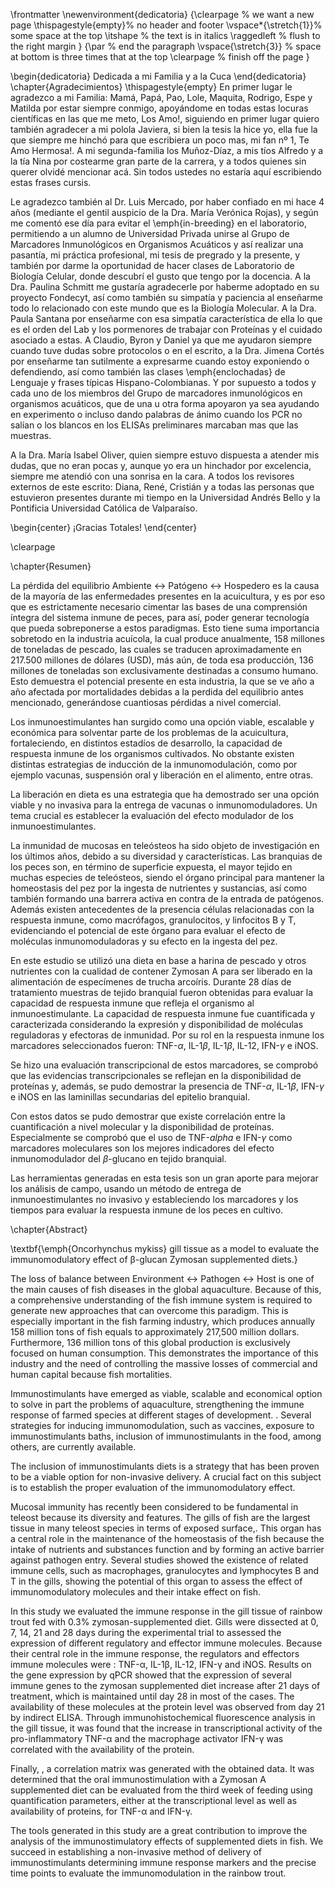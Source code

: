 \frontmatter
\newenvironment{dedicatoria}
  {\clearpage           % we want a new page
   \thispagestyle{empty}% no header and footer
   \vspace*{\stretch{1}}% some space at the top 
   \itshape             % the text is in italics
   \raggedleft          % flush to the right margin
  }
  {\par % end the paragraph
   \vspace{\stretch{3}} % space at bottom is three times that at the top
   \clearpage           % finish off the page
  }

\begin{dedicatoria}
	Dedicada a mi Familia y a la Cuca
\end{dedicatoria}
\chapter{Agradecimientos}
\thispagestyle{empty}
En primer lugar le agradezco a mi Familia: Mamá, Papá, Pao, Lole, Maquita, Rodrigo, Espe y Matilda por estar siempre conmigo, apoyándome en todas estas locuras científicas en las que me meto, Los Amo!, siguiendo en primer lugar quiero también agradecer a mi polola Javiera, si bien la tesis la hice yo, ella fue la que siempre me hinchó para que escribiera un poco mas, mi fan nº 1, Te Amo Hermosa!. A mi segunda-familia los Muñoz-Díaz, a mis tíos Alfredo y a la tía Nina por costearme gran parte de la carrera, y a todos quienes sin querer olvidé mencionar acá. Sin todos ustedes no estaría aquí escribiendo estas frases cursis.

Le agradezco también al Dr. Luis Mercado, por haber confiado en mi hace 4 años (mediante el gentil auspicio de la Dra. María Verónica Rojas), y según me comentó ese día para evitar el \emph{in-breeding} en el laboratorio, permitiendo a un alumno de Universidad Privada unirse al Grupo de Marcadores Inmunológicos en Organismos Acuáticos y así realizar una pasantía, mi práctica profesional, mi tesis de pregrado y la presente, y también por darme la oportunidad de hacer clases de Laboratorio de Biología Celular, donde descubrí el gusto que tengo por la docencia.
A la Dra. Paulina Schmitt me gustaría agradecerle por haberme adoptado en su proyecto Fondecyt, así como también su simpatía y paciencia al enseñarme todo lo relacionado con este mundo que es la Biología Molecular. A la Dra. Paula Santana por enseñarme con esa simpatía característica de ella lo que es el orden del Lab y los pormenores de trabajar con Proteínas y el cuidado asociado a estas. A Claudio,  Byron y Daniel ya que me ayudaron siempre cuando tuve dudas sobre protocolos o en el escrito, a la Dra. Jimena Cortés por enseñarme tan sutilmente a expresarme cuando estoy exponiendo o defendiendo, así como también las clases \emph{enclochadas} de Lenguaje y frases típicas Hispano-Colombianas. Y por supuesto a todos y cada uno de los miembros del Grupo de marcadores inmunológicos en organismos acuáticos, que de una u otra forma apoyaron ya sea ayudando en experimento o incluso dando palabras de ánimo cuando los PCR no salían o los blancos en los ELISAs preliminares marcaban mas que las muestras.

A la Dra. María Isabel Oliver, quien siempre estuvo dispuesta a atender mis dudas, que no eran pocas y, aunque yo era un hinchador por excelencia, siempre me atendió con una sonrisa en la cara. A todos los revisores externos de este escrito: Diana, René, Cristián y a todas las personas que estuvieron presentes durante mi tiempo en la Universidad Andrés Bello y la Pontificia Universidad Católica de Valparaíso.

\begin{center}
	¡Gracias Totales!
\end{center}

\clearpage

\chapter{Resumen}

La pérdida del equilibrio Ambiente $\leftrightarrow$ Patógeno $\leftrightarrow$ Hospedero es la causa de la mayoría de las enfermedades presentes en la acuicultura, y es por eso que es estrictamente necesario cimentar las bases de una comprensión íntegra del sistema inmune de peces, para así, poder generar tecnología que pueda sobreponerse a estos paradigmas. Esto tiene suma importancia sobretodo en la industria acuícola, la cual produce anualmente, 158 millones de toneladas de pescado, las cuales se traducen aproximadamente en 217.500 millones de dólares (USD), más aún, de toda esa producción, 136 millones de toneladas son exclusivamente destinadas a consumo humano. Esto demuestra el potencial presente en esta industria, la que se ve año a año afectada por mortalidades debidas a la perdida del equilibrio antes mencionado, generándose cuantiosas pérdidas a nivel comercial. 

Los inmunoestimulantes han surgido como una opción viable, escalable y económica para solventar parte de los problemas de la acuicultura, fortaleciendo, en distintos estadíos de desarrollo, la capacidad de respuesta inmune de los organismos cultivados. No obstante existen distintas estrategias de inducción de la inmunomodulación, como por ejemplo vacunas, suspensión oral y liberación en el alimento, entre otras.

La liberación en dieta es una estrategia que ha demostrado ser una opción viable y no invasiva para la entrega de vacunas o inmunomoduladores. Un tema crucial es establecer la evaluación del efecto modulador de los inmunoestimulantes.

La inmunidad de mucosas en teleósteos ha sido objeto de investigación en los últimos años, debido a su diversidad y características. Las branquias de los peces son, en término de superficie expuesta, el mayor tejido en muchas especies de teleósteos, siendo el órgano principal para mantener la homeostasis del pez por la ingesta de nutrientes y sustancias, así como también formando una barrera activa en contra de la entrada de patógenos. Además existen antecedentes de la presencia células relacionadas con la respuesta inmune, como macrófagos, granulocitos, y linfocitos B y T, evidenciando el potencial de este órgano para evaluar el efecto de moléculas inmunomoduladoras y su efecto en la ingesta del pez.

En este estudio se utilizó una dieta en base a harina de pescado y otros nutrientes con la cualidad de contener Zymosan A para ser liberado en la alimentación de especímenes de trucha arcoíris. Durante 28 días de tratamiento muestras de tejido branquial fueron obtenidas para evaluar la capacidad de respuesta inmune que refleja el organismo al inmunoestimulante. La capacidad de respuesta inmune fue cuantificada y caracterizada considerando la expresión y disponibilidad de moléculas reguladoras y efectoras de inmunidad. Por su rol en la respuesta inmune los marcadores seleccionados fueron: TNF-$\alpha$, IL-1$\beta$, IL-1$\beta$, IL-12, IFN-$\gamma$ e iNOS.

Se hizo una evaluación transcripcional de estos marcadores, se comprobó que las evidencias transcripcionales se reflejan en la disponibilidad de proteínas y, además, se pudo demostrar la presencia de TNF-$\alpha$, IL-1$\beta$, IFN-$\gamma$ e iNOS en las laminillas secundarias del epitelio branquial.

Con estos datos se pudo demostrar que existe correlación entre la cuantificación a nivel molecular y la disponibilidad de proteínas. Especialmente se comprobó que el uso de TNF-$alpha$ e IFN-$\gamma$ como marcadores moleculares son los mejores indicadores del efecto inmunomodulador del $\beta$-glucano en tejido branquial.

Las herramientas generadas en esta tesis son un gran aporte para mejorar los análisis de campo, usando un método de entrega de inmunoestimulantes no invasivo y estableciendo los marcadores y los tiempos para evaluar la respuesta inmune de los peces en cultivo.



\chapter{Abstract}

\textbf{\emph{Oncorhynchus mykiss} gill tissue as a model to evaluate the immunomodulatory effect of β-glucan Zymosan supplemented diets.}

The loss of balance between Environment $\leftrightarrow$ Pathogen $\leftrightarrow$ Host is one of the main causes of fish diseases in the global aquaculture. Because of this,  a comprehensive understanding of the fish immune system is required to generate new approaches that can overcome this paradigm. This is especially important in the fish farming industry, which produces annually 158 million tons of fish equals to approximately 217,500 million dollars. Furthermore, 136 million tons of this global production is exclusively focused on human consumption. This demonstrates the importance of this industry and the need of controlling the massive losses of commercial and human capital because fish mortalities. 

Immunostimulants have emerged as viable, scalable and economical option to solve in part the problems of aquaculture, strengthening the immune response of farmed species at different stages of development.  . Several strategies for inducing immunomodulation, such as vaccines, exposure to immunostimulants baths, inclusion of immunostimulants  in the food,  among others, are currently available.

The inclusion of immunostimulants diets is a strategy that has been proven to be a viable option for non-invasive delivery. A crucial fact on this subject is to establish the proper evaluation of the immunomodulatory effect. 

Mucosal immunity has recently been considered to be fundamental in teleost because its diversity and features. The gills of fish are the largest tissue in many teleost species in terms of exposed surface,. This organ  has a central role in the maintenance of the homeostasis of the fish because the intake of nutrients and substances function and by forming an active barrier against pathogen entry. Several studies showed the existence of related immune cells, such as macrophages, granulocytes and lymphocytes B and T in the gills, showing the potential of this organ to assess the effect of immunomodulatory molecules and their intake effect on fish. 

In this study we evaluated the immune response in the gill tissue of rainbow trout fed with 0.3\% zymosan-supplemented diet. Gills were dissected at 0, 7, 14, 21 and 28 days during the experimental trial to assessed the expression of different regulatory and effector immune molecules.
Because their central role in the immune response, the regulators and effectors immune molecules were  : TNF-α, IL-1β, IL-12, IFN-γ and iNOS. Results on the gene expression by qPCR showed that the expression of several immune genes to the zymosan supplemented diet increase after 21 days of treatment, which is maintained until day 28 in most of the cases. The availability of these molecules at the protein level was observed from day 21 by indirect ELISA. Through immunohistochemical fluorescence analysis in the gill tissue, it was found that the increase in transcriptional activity of the pro-inflammatory TNF-α and the macrophage activator IFN-γ was correlated with the availability of the protein. 

Finally, , a correlation matrix was generated with the obtained data. It was determined that the oral immunostimulation with a Zymosan A supplemented diet can be evaluated from the third week of feeding using quantification parameters, either at the transcriptional level as well as availability of proteins, for TNF-α and IFN-γ. 

The tools generated in this study are a great contribution to improve the analysis of the immunostimulatory effects of supplemented diets in fish. We succeed in establishing a non-invasive method of delivery of immunostimulants determining immune response markers and the precise time points to evaluate the immunomodulation in  the rainbow trout.